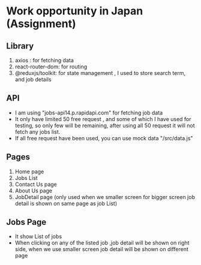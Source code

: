 # Work opportunity in Japan (Assignment)

## Library

1. axios : for fetching data
2. react-router-dom: for routing
3. @reduxjs/toolkit: for state management , I used to store search term, and job details

## API

- I am using "jobs-api14.p.rapidapi.com" for fetching job data
- It only have limited 50 free request , and some of which I have used for testing, so only few will be remaining, after using all 50 request it will not fetch any jobs list.
- If all free request have been used, you can use mock data "/src/data.js"

## Pages

1. Home page
2. Jobs List
3. Contact Us page
4. About Us page
5. JobDetail page (only used when we smaller screen for bigger screen job detail is shown on same page as job List)

## Jobs Page

- It show List of jobs
- When clicking on any of the listed job ,job detail will be shown on right side, when we use smaller screen job detail will be shown on different page
